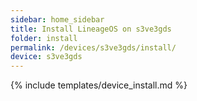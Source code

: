 ```yaml
---
sidebar: home_sidebar
title: Install LineageOS on s3ve3gds
folder: install
permalink: /devices/s3ve3gds/install/
device: s3ve3gds
---
```

{% include templates/device_install.md %}
